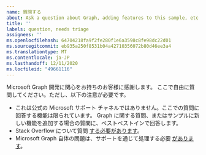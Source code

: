 ```yaml
---
name: 質問する
about: Ask a question about Graph, adding features to this sample, etc.
title: ''
labels: question, needs triage
assignees: ''
ms.openlocfilehash: 64704218fa9f2fe280f1e6a3598c8fe98dc22d01
ms.sourcegitcommit: eb935a250f8531b04a42710356072b80d46ee3a4
ms.translationtype: MT
ms.contentlocale: ja-JP
ms.lasthandoff: 12/11/2020
ms.locfileid: "49661116"
---
```

Microsoft Graph 開発に関心をお持ちのお客様に感謝します。 ここで自由に質問してください。ただし、以下の注意が必要です。

- これは公式の Microsoft サポート チャネルではありません。ここでの質問に回答する機能は限られています。 Graph に関する質問、またはサンプルに新しい機能を追加する場合の質問に、ベストベストインで回答します。
- Stack Overflow について質問 [する必要があります](https://stackoverflow.com/questions/tagged/microsoft-graph)。
- Microsoft Graph 自体の問題は、サポートを通じて処理する必要 [があります](https://developer.microsoft.com/graph/support)。
